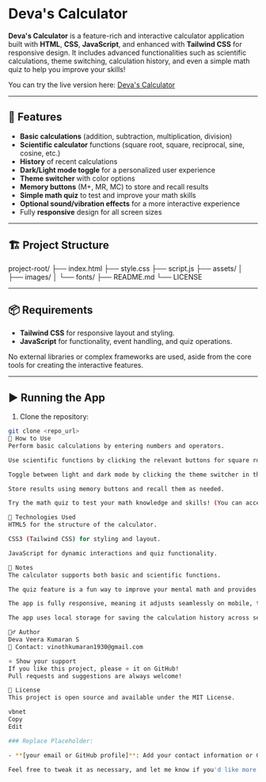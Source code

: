 # Deva's Calculator

**Deva's Calculator** is a feature-rich and interactive calculator application built with **HTML**, **CSS**, **JavaScript**, and enhanced with **Tailwind CSS** for responsive design. It includes advanced functionalities such as scientific calculations, theme switching, calculation history, and even a simple math quiz to help you improve your skills!

You can try the live version here: [Deva's Calculator](https://devas-calculator.netlify.app/)

---

## 🚀 Features

- **Basic calculations** (addition, subtraction, multiplication, division)
- **Scientific calculator** functions (square root, square, reciprocal, sine, cosine, etc.)
- **History** of recent calculations
- **Dark/Light mode toggle** for a personalized user experience
- **Theme switcher** with color options
- **Memory buttons** (M+, MR, MC) to store and recall results
- **Simple math quiz** to test and improve your math skills
- **Optional sound/vibration effects** for a more interactive experience
- Fully **responsive** design for all screen sizes

---

## 🏗️ Project Structure

project-root/ ├── index.html ├── style.css ├── script.js ├── assets/ │ ├── images/ │ └── fonts/ ├── README.md └── LICENSE

---

## 📦 Requirements

- **Tailwind CSS** for responsive layout and styling.
- **JavaScript** for functionality, event handling, and quiz operations.
  
No external libraries or complex frameworks are used, aside from the core tools for creating the interactive features.

---

## ▶️ Running the App

1. Clone the repository:

```bash
git clone <repo_url>
🧮 How to Use
Perform basic calculations by entering numbers and operators.

Use scientific functions by clicking the relevant buttons for square root, sine, cosine, etc.

Toggle between light and dark mode by clicking the theme switcher in the top-right corner.

Store results using memory buttons and recall them as needed.

Try the math quiz to test your math knowledge and skills! (You can access it in the quiz section).

🌟 Technologies Used
HTML5 for the structure of the calculator.

CSS3 (Tailwind CSS) for styling and layout.

JavaScript for dynamic interactions and quiz functionality.

📁 Notes
The calculator supports both basic and scientific functions.

The quiz feature is a fun way to improve your mental math and provides a small set of math questions.

The app is fully responsive, meaning it adjusts seamlessly on mobile, tablet, and desktop devices.

The app uses local storage for saving the calculation history across sessions, but all history will be lost if you clear your browser data.

🙋‍♂️ Author
Deva Veera Kumaran S
📧 Contact: vinothkumaran1930@gmail.com

⭐️ Show your support
If you like this project, please ⭐️ it on GitHub!
Pull requests and suggestions are always welcome!

📝 License
This project is open source and available under the MIT License.

vbnet
Copy
Edit

### Replace Placeholder:

- **[your email or GitHub profile]**: Add your contact information or GitHub profile URL for users to reach out to you.

Feel free to tweak it as necessary, and let me know if you'd like more changes!

